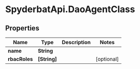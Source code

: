 # SpyderbatApi.DaoAgentClass

## Properties

Name | Type | Description | Notes
------------ | ------------- | ------------- | -------------
**name** | **String** |  | 
**rbacRoles** | **[String]** |  | [optional] 


